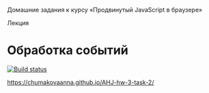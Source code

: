 Домашние задания к курсу «Продвинутый JavaScript в браузере»

Лекция 
# Обработка событий

[![Build status](https://ci.appveyor.com/api/projects/status/e62w2q7cnyvs63gu?svg=true)](https://ci.appveyor.com/project/ChumakovaAnna/ahj-hw-3-task-2)

https://chumakovaanna.github.io/AHJ-hw-3-task-2/